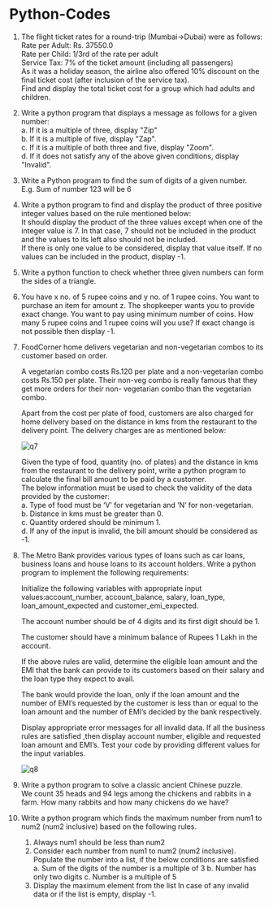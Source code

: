 # Python-Codes 

1. The flight ticket rates for a round-trip (Mumbai->Dubai) were as follows: <br>
   Rate per Adult: Rs. 37550.0 <br>
   Rate per Child: 1/3rd of the rate per adult <br>
   Service Tax: 7% of the ticket amount (including all passengers) <br>
   As it was a holiday season, the airline also offered 10% discount on the final ticket cost (after inclusion of the service tax). <br>
   Find and display the total ticket cost for a group which had adults and children. <br>

2. Write a python program that displays a message as follows for a given number: <br>
   a. If it is a multiple of three, display "Zip" <br>
   b. If it is a multiple of five, display "Zap". <br>
   c. If it is a multiple of both three and five, display "Zoom". <br>
   d. If it does not satisfy any of the above given conditions, display "Invalid". <br>
 
3. Write a Python program to find the sum of digits of a given number. <br>
   E.g. Sum of number 123 will be 6 <br>

4. Write a python program to find and display the product of three positive integer values based on the rule mentioned below: <br>
   It should display the product of the three values except when one of the integer value is 7. In that case, 7 should not be included in the product and the values to its left       also should not be included. <br>
   If there is only one value to be considered, display that value itself. If no values can be included in the product, display -1. <br>
   
5. Write a python function to check whether three given numbers can form the sides of a triangle. <br>

6. You have x no. of 5 rupee coins and y no. of 1 rupee coins. You want to purchase an item for amount z. The shopkeeper wants you to provide exact change. You want to pay using      minimum number of coins. How many 5 rupee coins and 1 rupee coins will you use? If exact change is not possible then display -1. <br>

7. FoodCorner home delivers vegetarian and non-vegetarian combos to its customer based on order. <br>

   A vegetarian combo costs Rs.120 per plate and a non-vegetarian combo costs Rs.150 per plate. Their non-veg combo is really famous that they get more orders for their non-        vegetarian combo than the vegetarian combo. <br>

   Apart from the cost per plate of food, customers are also charged for home delivery based on the distance in kms from the restaurant to the delivery point. The delivery          charges are as mentioned below: <br>
   
   ![q7](https://user-images.githubusercontent.com/64722906/115828164-f58a5f00-a42a-11eb-8065-36ee6d2d4c4a.png)

   Given the type of food, quantity (no. of plates) and the distance in kms from the restaurant to the delivery point, write a python program to calculate the final bill amount    to be paid by a customer.  <br>
   The below information must be used to check the validity of the data provided by the customer: <br>
   a. Type of food must be ‘V’ for vegetarian and ‘N’ for non-vegetarian. <br>
   b. Distance in kms must be greater than 0. <br>
   c. Quantity ordered should be minimum 1. <br>
   d. If any of the input is invalid, the bill amount should be considered as -1. <br>
     
8. The Metro Bank provides various types of loans such as car loans, business loans and house loans to its account holders. Write a python program to implement the following        requirements: <br>

   Initialize the following variables with appropriate input values:account_number, account_balance, salary, loan_type, loan_amount_expected and customer_emi_expected. <br>

   The account number should be of 4 digits and its first digit should be 1. <br>

   The customer should have a minimum balance of Rupees 1 Lakh in the account. <br>

   If the above rules are valid, determine the eligible loan amount and the EMI that the bank can provide to its customers based on their salary and the loan type they expect to    avail. <br>

   The bank would provide the loan, only if the loan amount and the number of EMI’s requested by the customer is less than or equal to the loan amount and the number of EMI’s      decided by the bank respectively. <br>

   Display appropriate error messages for all invalid data. If all the business rules are satisfied ,then display account number, eligible and requested loan amount and EMI’s.
   Test your code by providing different values for the input variables. <br>
   
   ![q8](https://user-images.githubusercontent.com/64722906/115828248-12bf2d80-a42b-11eb-9308-63b603a2f04d.png)
   
9. Write a python program to solve a classic ancient Chinese puzzle.<br>
   We count 35 heads and 94 legs among the chickens and rabbits in a farm. How many rabbits and how many chickens do we have? <br>

10. Write a python program which finds the maximum number from num1 to num2 (num2 inclusive) based on the following rules.
    1. Always num1 should be less than num2
    2. Consider each number from num1 to num2 (num2 inclusive). Populate the number into a list, if the below conditions are satisfied
       a. Sum of the digits of the number is a multiple of 3
       b. Number has only two digits
       c. Number is a multiple of 5
    3. Display the maximum element from the list
    In case of any invalid data or if the list is empty, display -1.
